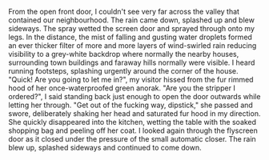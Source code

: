 From the open front door, I couldn't see very far across the valley that contained our neighbourhood. The rain came down, splashed up and blew sideways. The spray wetted the screen door and sprayed through onto my legs. In the distance, the mist of falling and gusting water droplets formed an ever thicker filter of more and more layers of wind-swirled rain reducing visibility to a grey-white backdrop where normally the nearby houses, surrounding town buildings and faraway hills normally were visible. 
I heard running footsteps, splashing urgently around the corner of the house.
"Quick! Are you going to let me in?", my visitor hissed from the fur rimmed hood of her once-waterproofed green anorak.
"Are you the stripper I ordered?", I said standing back just enough to open the door outwards while letting her through.
"Get out of the fucking way, dipstick," she passed and swore, deliberately shaking her head and saturated fur hood in my direction. She quickly disappeared into the kitchen, wetting the table with the soaked shopping bag and peeling off her coat.
I looked again through the flyscreen door as it closed under the pressure of the small automatic closer. The rain blew up, splashed sideways and continued to come down.
